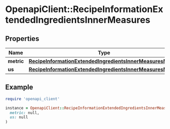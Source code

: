 # OpenapiClient::RecipeInformationExtendedIngredientsInnerMeasures

## Properties

| Name | Type | Description | Notes |
| ---- | ---- | ----------- | ----- |
| **metric** | [**RecipeInformationExtendedIngredientsInnerMeasuresMetric**](RecipeInformationExtendedIngredientsInnerMeasuresMetric.md) |  |  |
| **us** | [**RecipeInformationExtendedIngredientsInnerMeasuresMetric**](RecipeInformationExtendedIngredientsInnerMeasuresMetric.md) |  |  |

## Example

```ruby
require 'openapi_client'

instance = OpenapiClient::RecipeInformationExtendedIngredientsInnerMeasures.new(
  metric: null,
  us: null
)
```

